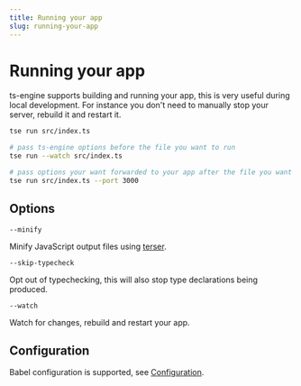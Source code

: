 ```yaml
---
title: Running your app
slug: running-your-app
---
```


# Running your app

ts-engine supports building and running your app, this is very useful during local development. For instance you don't need to manually stop your server, rebuild it and restart it.

```sh
tse run src/index.ts

# pass ts-engine options before the file you want to run
tse run --watch src/index.ts

# pass options your want forwarded to your app after the file you want to run
tse run src/index.ts --port 3000
```

## Options

`--minify`

Minify JavaScript output files using [terser](https://github.com/terser/terser).

`--skip-typecheck`

Opt out of typechecking, this will also stop type declarations being produced.

`--watch`

Watch for changes, rebuild and restart your app.

## Configuration

Babel configuration is supported, see [Configuration](/docs/configuration).
